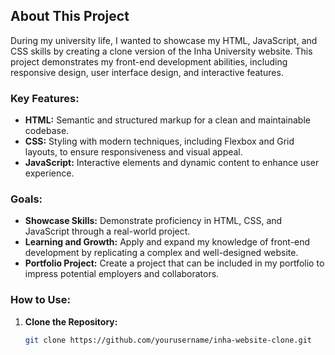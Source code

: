 ## About This Project

During my university life, I wanted to showcase my HTML, JavaScript, and CSS skills by creating a clone version of the Inha University website. This project demonstrates my front-end development abilities, including responsive design, user interface design, and interactive features.

### Key Features:

- **HTML:** Semantic and structured markup for a clean and maintainable codebase.
- **CSS:** Styling with modern techniques, including Flexbox and Grid layouts, to ensure responsiveness and visual appeal.
- **JavaScript:** Interactive elements and dynamic content to enhance user experience.

### Goals:

- **Showcase Skills:** Demonstrate proficiency in HTML, CSS, and JavaScript through a real-world project.
- **Learning and Growth:** Apply and expand my knowledge of front-end development by replicating a complex and well-designed website.
- **Portfolio Project:** Create a project that can be included in my portfolio to impress potential employers and collaborators.

### How to Use:

1. **Clone the Repository:**
   ```bash
   git clone https://github.com/yourusername/inha-website-clone.git

